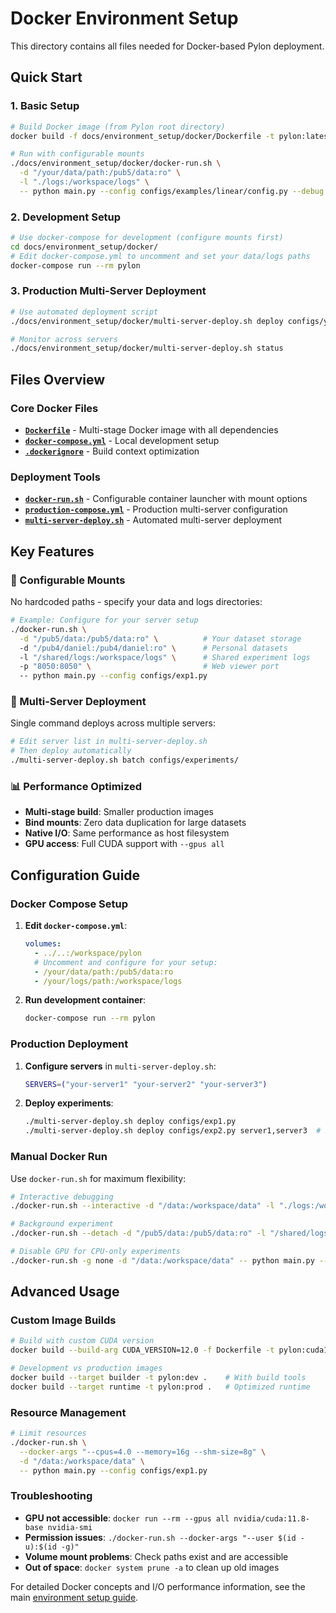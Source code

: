 # Docker Environment Setup

This directory contains all files needed for Docker-based Pylon deployment.

## Quick Start

### 1. Basic Setup
```bash
# Build Docker image (from Pylon root directory)
docker build -f docs/environment_setup/docker/Dockerfile -t pylon:latest .

# Run with configurable mounts
./docs/environment_setup/docker/docker-run.sh \
  -d "/your/data/path:/pub5/data:ro" \
  -l "./logs:/workspace/logs" \
  -- python main.py --config configs/examples/linear/config.py --debug
```

### 2. Development Setup
```bash
# Use docker-compose for development (configure mounts first)
cd docs/environment_setup/docker/
# Edit docker-compose.yml to uncomment and set your data/logs paths
docker-compose run --rm pylon
```

### 3. Production Multi-Server Deployment
```bash
# Use automated deployment script
./docs/environment_setup/docker/multi-server-deploy.sh deploy configs/your_experiment.py

# Monitor across servers
./docs/environment_setup/docker/multi-server-deploy.sh status
```

## Files Overview

### Core Docker Files
- **[`Dockerfile`](Dockerfile)** - Multi-stage Docker image with all dependencies
- **[`docker-compose.yml`](docker-compose.yml)** - Local development setup
- **[`.dockerignore`](.dockerignore)** - Build context optimization

### Deployment Tools
- **[`docker-run.sh`](docker-run.sh)** - Configurable container launcher with mount options
- **[`production-compose.yml`](production-compose.yml)** - Production multi-server configuration
- **[`multi-server-deploy.sh`](multi-server-deploy.sh)** - Automated multi-server deployment

## Key Features

### 🔧 Configurable Mounts
No hardcoded paths - specify your data and logs directories:

```bash
# Example: Configure for your server setup
./docker-run.sh \
  -d "/pub5/data:/pub5/data:ro" \          # Your dataset storage
  -d "/pub4/daniel:/pub4/daniel:ro" \      # Personal datasets  
  -l "/shared/logs:/workspace/logs" \      # Shared experiment logs
  -p "8050:8050" \                         # Web viewer port
  -- python main.py --config configs/exp1.py
```

### 🚀 Multi-Server Deployment
Single command deploys across multiple servers:

```bash
# Edit server list in multi-server-deploy.sh
# Then deploy automatically
./multi-server-deploy.sh batch configs/experiments/
```

### 📊 Performance Optimized
- **Multi-stage build**: Smaller production images
- **Bind mounts**: Zero data duplication for large datasets
- **Native I/O**: Same performance as host filesystem
- **GPU access**: Full CUDA support with `--gpus all`

## Configuration Guide

### Docker Compose Setup
1. **Edit `docker-compose.yml`**:
   ```yaml
   volumes:
     - ../..:/workspace/pylon
     # Uncomment and configure for your setup:
     - /your/data/path:/pub5/data:ro
     - /your/logs/path:/workspace/logs
   ```

2. **Run development container**:
   ```bash
   docker-compose run --rm pylon
   ```

### Production Deployment
1. **Configure servers** in `multi-server-deploy.sh`:
   ```bash
   SERVERS=("your-server1" "your-server2" "your-server3")
   ```

2. **Deploy experiments**:
   ```bash
   ./multi-server-deploy.sh deploy configs/exp1.py
   ./multi-server-deploy.sh deploy configs/exp2.py server1,server3  # Specific servers
   ```

### Manual Docker Run
Use `docker-run.sh` for maximum flexibility:

```bash
# Interactive debugging
./docker-run.sh --interactive -d "/data:/workspace/data" -l "./logs:/workspace/logs"

# Background experiment
./docker-run.sh --detach -d "/pub5/data:/pub5/data:ro" -l "/shared/logs:/workspace/logs" -- python main.py --config configs/exp1.py

# Disable GPU for CPU-only experiments
./docker-run.sh -g none -d "/data:/workspace/data" -- python main.py --config configs/cpu_exp.py
```

## Advanced Usage

### Custom Image Builds
```bash
# Build with custom CUDA version
docker build --build-arg CUDA_VERSION=12.0 -f Dockerfile -t pylon:cuda12 .

# Development vs production images
docker build --target builder -t pylon:dev .    # With build tools
docker build --target runtime -t pylon:prod .   # Optimized runtime
```

### Resource Management
```bash
# Limit resources
./docker-run.sh \
  --docker-args "--cpus=4.0 --memory=16g --shm-size=8g" \
  -d "/data:/workspace/data" \
  -- python main.py --config configs/exp1.py
```

### Troubleshooting
- **GPU not accessible**: `docker run --rm --gpus all nvidia/cuda:11.8-base nvidia-smi`
- **Permission issues**: `./docker-run.sh --docker-args "--user $(id -u):$(id -g)"`
- **Volume mount problems**: Check paths exist and are accessible
- **Out of space**: `docker system prune -a` to clean up old images

For detailed Docker concepts and I/O performance information, see the main [environment setup guide](../README.md).